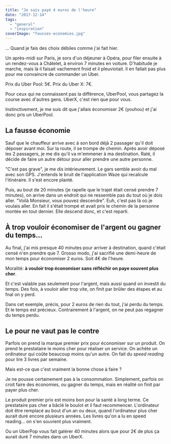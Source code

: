 ```yaml
---
title: "Je suis payé 4 euros de l'heure"
date: "2017-12-14"
tags:
  - "general"
  - "inspiration"
coverImage: "fausses-economies.jpg"
---
```


… Quand je fais des choix débiles comme j'ai fait hier.<!--more-->

Un après-midi sur Paris, je sors d'un déjeuner à Opéra, pour filer ensuite à un rendez-vous à Châtelet, à environ 7 minutes en voiture. D'habitude je marche, mais là il faisait vachement froid et il pleuviotait. Il en fallait pas plus pour me convaincre de commander un Uber.

Prix du Uber Pool: 5€. Prix du Uber X: 7€.

Pour ceux qui ne connaissent pas la différence, UberPool, vous partagez la course avec d'autres gens. UberX, c'est rien que pour vous.

Instinctivement, je me suis dit que j'allais économiser 2€ (youhou) et j'ai donc pris un UberPool.

## La fausse économie

Sauf que le chauffeur arrive avec à son bord déjà 2 passager qu'il doit déposer avant moi. Sur la route, il se trompe de chemin. Après avoir déposé les 2 passagers, je me dis qu'il va m'emmener à ma destination. Raté, il décide de faire un autre détour pour aller prendre une autre personne.

"C'est pas grave", je me dis intérieurement. Le gars semble avoir du mal avec son GPS. J'entends le bruit de l'application Waze qui recalcule l'itinéraire. Il s'est encore planté.

Puis, au bout de 20 minutes (je rapelle que le trajet était censé prendre 7 minutes), on arrive dans un endroit qui ne ressemble pas du tout où je dois aller. "Voilà Monsieur, vous pouvez descendre". Euh, c'est pas là où je voulais aller. En fait il s'était trompé et avait pris le chemin de la personne montée en tout dernier. Elle descend donc, et c'est reparti.

## À trop vouloir économiser de l'argent ou gagner du temps...

Au final, j'ai mis presque 40 minutes pour arriver à destination, quand c'était censé n'en prendre que 7. Grosso modo, j'ai sacrifié une demi-heure de mon temps pour économiser 2 euros. Soit 4€ de l'heure.

Moralité: **à vouloir trop économiser sans réfléchir on paye souvent plus cher**.

Et c'est valable pas seulement pour l'argent, mais aussi quand on investit du temps. Des fois, à vouloir aller trop vite, on finit par brûler des étapes et au fnal on y perd.

Dans cet exemple, précis, pour 2 euros de rien du tout, j'ai perdu du temps. Et le temps est précieux. Contrairement à l'argent, on ne peut pas regagner du temps perdu.

## Le pour ne vaut pas le contre

Parfois on prend la marque premier prix pour économiser sur un produit. On prend le prestataire le moins cher pour réaliser un service. On achète un ordinateur qui coûte beaucoup moins qu'un autre. On fait du _speed reading_ pour lire 3 livres par semaine.

Mais est-ce que c'est vraiment la bonne chose à faire ?

Je ne pousse certainement pas à la consommation. Simplement, parfois on croit faire des économies, ou gagner du temps, mais en réalité on finit par payer plus cher.

Le produit premier prix est moins bon pour la santé à long terme. Ce prestataire pas cher a bâclé le boulot et il faut recommencer. L'ordinateur doit être remplacé au bout d'un an ou deux, quand l'ordinateur plus cher aurait duré encore plusieurs années. Les livres qu'on a lu en speed reading… on s'en souvient plus vraiment.

Ou un UberPop vous fait galérer 40 minutes alors que pour 2€ de plus ça aurait duré 7 minutes dans un UberX.
